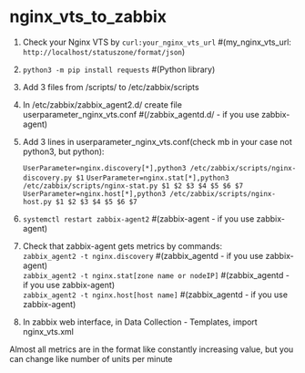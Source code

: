 # nginx_vts_to_zabbix
1. Check your Nginx VTS by `curl:your_nginx_vts_url` #(my_nginx_vts_url: `http://localhost/statuszone/format/json`) <Br>
2. `python3 -m pip install requests` #(Python library) 
3. Add 3 files from /scripts/ to /etc/zabbix/scripts
4. In /etc/zabbix/zabbix_agent2.d/ create file userparameter_nginx_vts.conf #(/zabbix_agentd.d/ - if you use zabbix-agent)
5. Add 3 lines in userparameter_nginx_vts.conf(check mb in your case not python3, but python):

    ```UserParameter=nginx.discovery[*],python3 /etc/zabbix/scripts/nginx-discovery.py $1```
    ```UserParameter=nginx.stat[*],python3 /etc/zabbix/scripts/nginx-stat.py $1 $2 $3 $4 $5 $6 $7```
    ```UserParameter=nginx.host[*],python3 /etc/zabbix/scripts/nginx-host.py $1 $2 $3 $4 $5 $6 $7```

6. `systemctl restart zabbix-agent2` #(zabbix-agent - if you use zabbix-agent) <Br>
7. Check that zabbix-agent gets metrics by commands: <Br>
`zabbix_agent2 -t nginx.discovery` #(zabbix_agentd - if you use zabbix-agent) <Br>
`zabbix_agent2 -t nginx.stat[zone name or nodeIP]`  #(zabbix_agentd - if you use zabbix-agent) <Br>
`zabbix_agent2 -t nginx.host[host name]`  #(zabbix_agentd - if you use zabbix-agent) <Br>
8. In zabbix web interface, in Data Collection - Templates, import nginx_vts.xml <Br> 

Almost all metrics are in the format like constantly increasing value, but you can change like number of units per minute